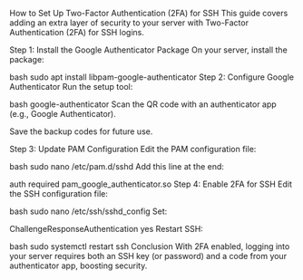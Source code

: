 How to Set Up Two-Factor Authentication (2FA) for SSH
This guide covers adding an extra layer of security to your server with Two-Factor Authentication (2FA) for SSH logins.

Step 1: Install the Google Authenticator Package
On your server, install the package:

bash
sudo apt install libpam-google-authenticator
Step 2: Configure Google Authenticator
Run the setup tool:

bash
google-authenticator
Scan the QR code with an authenticator app (e.g., Google Authenticator).

Save the backup codes for future use.

Step 3: Update PAM Configuration
Edit the PAM configuration file:

bash
sudo nano /etc/pam.d/sshd
Add this line at the end:

auth required pam_google_authenticator.so
Step 4: Enable 2FA for SSH
Edit the SSH configuration file:

bash
sudo nano /etc/ssh/sshd_config
Set:

ChallengeResponseAuthentication yes
Restart SSH:

bash
sudo systemctl restart ssh
Conclusion
With 2FA enabled, logging into your server requires both an SSH key (or password) and a code from your authenticator app, boosting security.